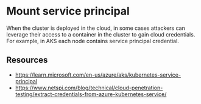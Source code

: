 # Mount service principal

When the cluster is deployed in the cloud, in some cases attackers can leverage their access to a container in the cluster to gain cloud credentials. For example, in AKS each node contains service principal credential.

## Resources

- <https://learn.microsoft.com/en-us/azure/aks/kubernetes-service-principal>
- <https://www.netspi.com/blog/technical/cloud-penetration-testing/extract-credentials-from-azure-kubernetes-service/>